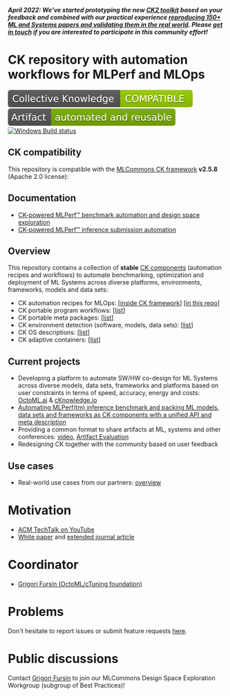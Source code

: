 ***April 2022: We've started prototyping the new [CK2 toolkit](https://github.com/mlcommons/ck/tree/master/ck2) 
   based on your feedback and combined with our practical experience 
   [reproducing 150+ ML and Systems papers and validating them in the real world](https://www.youtube.com/watch?v=7zpeIVwICa4).
   Please [get in touch](https://github.com/mlcommons/ck/tree/master/ck2#contacts) if you are interested to participate in this community effort!***

# CK repository with automation workflows for MLPerf and MLOps

[![compatibility](https://github.com/ctuning/ck-guide-images/blob/master/ck-compatible.svg)](https://github.com/mlcommons/ck)
[![automation](https://github.com/ctuning/ck-guide-images/blob/master/ck-artifact-automated-and-reusable.svg)](https://cTuning.org/ae)
[![Windows Build status](https://ci.appveyor.com/api/projects/status/sgmfvegn78svfss0?svg=true)](https://ci.appveyor.com/project/gfursin/ck-mlops)

## CK compatibility

This repository is compatible with the [MLCommons CK framework](https://github.com/mlcommons/ck) **v2.5.8** (Apache 2.0 license):

## Documentation

* [CK-powered MLPerf&trade; benchmark automation and design space exploration](https://github.com/mlcommons/ck/blob/master/docs/mlperf-automation/README.md)
* [CK-powered MLPerf&trade; inference submission automation](https://github.com/mlcommons/ck-mlops/tree/main/module/bench.mlperf.inference)

## Overview

This repository contains a collection of **stable** [CK components](https://arxiv.org/pdf/2011.01149.pdf) 
(automation recipes and workflows) to automate benchmarking, optimization and deployment of ML Systems 
across diverse platforms, environments, frameworks, models and data sets: 

* CK automation recipes for MLOps: [[inside CK framework](https://github.com/mlcommons/ck/tree/master/ck/repo/module)] [[in this repo](https://github.com/mlcommons/ck-mlops/tree/master/module)]
* CK portable program workflows: [[list]( https://github.com/mlcommons/ck-mlops/tree/master/program )]
* CK portable meta packages: [[list]( https://github.com/mlcommons/ck-mlops/tree/master/package )]
* CK environment detection (software, models, data sets): [[list]( https://github.com/mlcommons/ck-mlops/tree/master/soft )]
* CK OS descriptions: [[list]( https://github.com/mlcommons/ck-mlops/tree/master/os )]
* CK adaptive containers: [[list]( https://github.com/mlcommons/ck-mlops/tree/master/docker )]

## Current projects
* Developing a platform to automate SW/HW co-design for ML Systems across diverse models, data sets, frameworks and platforms based on user constraints in terms of speed, accuracy, energy and costs: [OctoML.ai](https://OctoML.ai) & [cKnowledge.io](https://cKnowledge.io)
* [Automating MLPerf(tm) inference benchmark and packing ML models, data sets and frameworks as CK components with a unified API and meta description](https://github.com/mlcommons/ck/blob/master/docs/mlperf-automation/README.md)
* Providing a common format to share artifacts at ML, systems and other conferences: [video](https://youtu.be/DIkZxraTmGM), [Artifact Evaluation](https://cTuning.org/ae)
* Redesigning CK together with the community based on user feedback

## Use cases
* Real-world use cases from our partners: [overview](https://cKnowledge.org/partners.html)

# Motivation

* [ACM TechTalk on YouTube](https://www.youtube.com/watch?=7zpeIVwICa4)
* [White paper](https://arxiv.org/pdf/2006.07161.pdf) and [extended journal article](https://arxiv.org/pdf/2011.01149.pdf)

# Coordinator

* [Grigori Fursin (OctoML/cTuning foundation)](https://fursin.net)

# Problems

Don't hesitate to report issues or submit feature requests [here](https://github.com/mlcommons/ck-mlops/issues).

# Public discussions

Contact [Grigori Fursin](mailto:grigori@octoml.ai) to join our MLCommons Design Space Exploration Workgroup (subgroup of Best Practices)!
